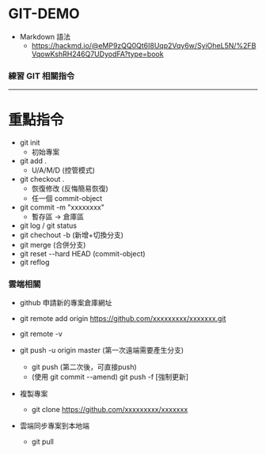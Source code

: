 # GIT-DEMO

- Markdown 語法
    - https://hackmd.io/@eMP9zQQ0Qt6I8Uqp2Vqy6w/SyiOheL5N/%2FBVqowKshRH246Q7UDyodFA?type=book

### 練習 GIT 相關指令
---


重點指令
=
- git init
    - 初始專案
- git add .
    - U/A/M/D (控管模式)
- git checkout .
    - 恢復修改 (反悔簡易恢復)
    - 任一個 commit-object
- git commit -m "xxxxxxxx"
    - 暫存區 → 倉庫區
- git log / git status
- git chechout -b (新增+切換分支)
- git merge (合併分支)
- git reset --hard HEAD (commit-object)
- git reflog

### 雲端相關
- github 申請新的專案倉庫網址
- git remote add origin https://github.com/xxxxxxxxx/xxxxxxx.git
- git remote -v
- git push -u origin master (第一次遠端需要產生分支)
    - git push (第二次後，可直接push)
    - (使用 git commit --amend) git push -f [強制更新]

- 複製專案
    - git clone https://github.com/xxxxxxxxx/xxxxxxx

- 雲端同步專案到本地端
    - git pull